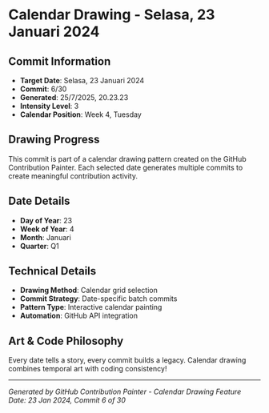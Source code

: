 # Calendar Drawing - Selasa, 23 Januari 2024

## Commit Information
- **Target Date**: Selasa, 23 Januari 2024
- **Commit**: 6/30
- **Generated**: 25/7/2025, 20.23.23
- **Intensity Level**: 3
- **Calendar Position**: Week 4, Tuesday

## Drawing Progress
This commit is part of a calendar drawing pattern created on the GitHub Contribution Painter.
Each selected date generates multiple commits to create meaningful contribution activity.

## Date Details
- **Day of Year**: 23
- **Week of Year**: 4
- **Month**: Januari
- **Quarter**: Q1

## Technical Details
- **Drawing Method**: Calendar grid selection
- **Commit Strategy**: Date-specific batch commits
- **Pattern Type**: Interactive calendar painting
- **Automation**: GitHub API integration

## Art & Code Philosophy
Every date tells a story, every commit builds a legacy. 
Calendar drawing combines temporal art with coding consistency!

---
*Generated by GitHub Contribution Painter - Calendar Drawing Feature*
*Date: 23 Jan 2024, Commit 6 of 30*